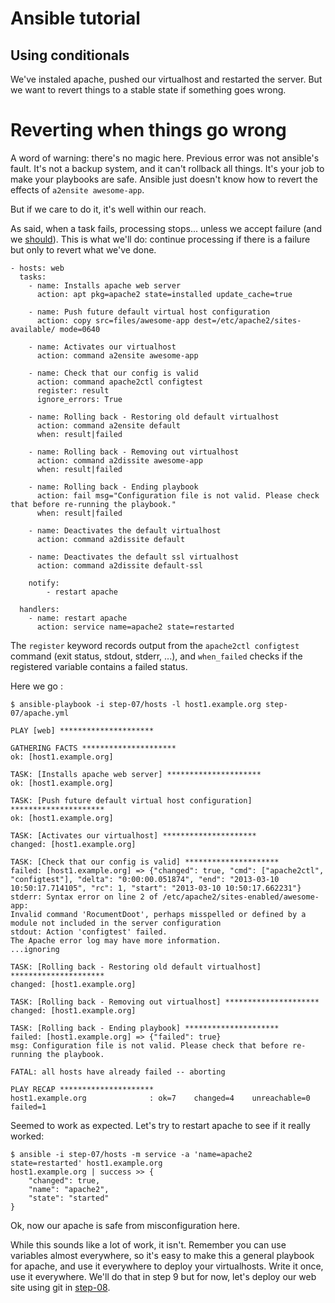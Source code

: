 Ansible tutorial
================

Using conditionals
------------------

We've instaled apache, pushed our virtualhost and restarted the server. But we want 
to revert things to a stable state if something goes wrong.

# Reverting when things go wrong

A word of warning: there's no magic here. Previous error was not ansible's fault. It's not a backup 
system, and it can't rollback all things. It's your job to make your playbooks are safe. Ansible 
just doesn't know how to revert the effects of `a2ensite awesome-app`.

But if we care to do it, it's well within our reach.

As said, when a task fails, processing stops... unless we accept failure (and
we [should](http://www.aaronsw.com/weblog/geremiah)). This is what we'll do: continue 
processing if there is a failure but only to revert what we've done.


    - hosts: web
      tasks:
        - name: Installs apache web server
          action: apt pkg=apache2 state=installed update_cache=true

        - name: Push future default virtual host configuration
          action: copy src=files/awesome-app dest=/etc/apache2/sites-available/ mode=0640

        - name: Activates our virtualhost
          action: command a2ensite awesome-app

        - name: Check that our config is valid
          action: command apache2ctl configtest
          register: result
          ignore_errors: True

        - name: Rolling back - Restoring old default virtualhost
          action: command a2ensite default
          when: result|failed

        - name: Rolling back - Removing out virtualhost
          action: command a2dissite awesome-app
          when: result|failed

        - name: Rolling back - Ending playbook
          action: fail msg="Configuration file is not valid. Please check that before re-running the playbook."
          when: result|failed

        - name: Deactivates the default virtualhost
          action: command a2dissite default

        - name: Deactivates the default ssl virtualhost
          action: command a2dissite default-ssl

        notify:
            - restart apache

      handlers:
        - name: restart apache
          action: service name=apache2 state=restarted

The `register` keyword records output from the `apache2ctl configtest` command (exit 
status, stdout, stderr, ...), and `when_failed` checks if the registered variable 
contains a failed status.

Here we go :

    $ ansible-playbook -i step-07/hosts -l host1.example.org step-07/apache.yml

    PLAY [web] ********************* 

    GATHERING FACTS ********************* 
    ok: [host1.example.org]

    TASK: [Installs apache web server] ********************* 
    ok: [host1.example.org]

    TASK: [Push future default virtual host configuration] ********************* 
    ok: [host1.example.org]

    TASK: [Activates our virtualhost] ********************* 
    changed: [host1.example.org]

    TASK: [Check that our config is valid] ********************* 
    failed: [host1.example.org] => {"changed": true, "cmd": ["apache2ctl", "configtest"], "delta": "0:00:00.051874", "end": "2013-03-10 10:50:17.714105", "rc": 1, "start": "2013-03-10 10:50:17.662231"}
    stderr: Syntax error on line 2 of /etc/apache2/sites-enabled/awesome-app:
    Invalid command 'RocumentDoot', perhaps misspelled or defined by a module not included in the server configuration
    stdout: Action 'configtest' failed.
    The Apache error log may have more information.
    ...ignoring

    TASK: [Rolling back - Restoring old default virtualhost] ********************* 
    changed: [host1.example.org]

    TASK: [Rolling back - Removing out virtualhost] ********************* 
    changed: [host1.example.org]

    TASK: [Rolling back - Ending playbook] ********************* 
    failed: [host1.example.org] => {"failed": true}
    msg: Configuration file is not valid. Please check that before re-running the playbook.

    FATAL: all hosts have already failed -- aborting

    PLAY RECAP ********************* 
    host1.example.org              : ok=7    changed=4    unreachable=0    failed=1    

Seemed to work as expected. Let's try to restart apache to see if it really worked:

    $ ansible -i step-07/hosts -m service -a 'name=apache2 state=restarted' host1.example.org
    host1.example.org | success >> {
        "changed": true, 
        "name": "apache2", 
        "state": "started"
    }

Ok, now our apache is safe from misconfiguration here.

While this sounds like a lot of work, it isn't. Remember you can use variables
almost  everywhere, so it's easy to make this a general playbook for apache,
and use it everywhere to deploy your virtualhosts. Write it once, use it
everywhere. We'll do that in step 9 but for now, let's deploy our web site
using git in [step-08](https://github.com/leucos/ansible-tuto/tree/master/step-08).
